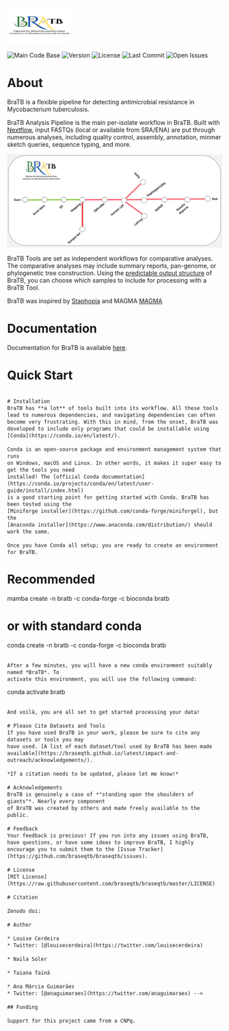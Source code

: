 <img src='data/braseqtb-logo.png' width="150" height="90">    

![Main Code Base](https://img.shields.io/github/languages/top/LaPAM-USP/braseqtb)
![Version](https://img.shields.io/badge/version-1.0-red)
![License](https://img.shields.io/badge/license-GPLv3-blue)
![Last Commit](https://img.shields.io/github/last-commit/LaPAM-USP/braseqtb)
![Open Issues](https://img.shields.io/github/issues-raw/LaPAM-USP/braseqtb)

# About
BraTB is a flexible pipeline for detecting antimicrobial resistance in Mycobacterium tuberculosis.

BraTB Analysis Pipeline is the main per-isolate workflow in BraTB. Built with
[Nextflow](https://www.nextflow.io/), input FASTQs (local or available from SRA/ENA)
are put through numerous analyses, including quality control, assembly, annotation,
minmer sketch queries, sequence typing, and more.

![bratb Overview](data/braseqtb-workflow.jpg)

BraTB Tools are set as independent workflows for comparative analyses. The comparative analyses
may include summary reports, pan-genome, or phylogenetic tree construction. Using the
[predictable output structure](https://braseqtb.github.io/latest/full-guide/) of BraTB, you can
choose which samples to include for processing with a BraTB Tool.

BraTB was inspired by [Staphopia](https://staphopia.github.io/) and MAGMA [MAGMA](https://github.com/TORCH-Consortium/MAGMA?tab=readme-ov-file#Prerequisites) 

# Documentation
Documentation for BraTB is available [here](https://github.com/LaPAM-USP/BraSeqTB/wiki).

# Quick Start
```

# Installation
BraTB has **a lot** of tools built into its workflow. All these tools
lead to numerous dependencies, and navigating dependencies can often become very frustrating. With this in mind, from the onset, BraTB was developed to include only programs that could be installable using [Conda](https://conda.io/en/latest/).

Conda is an open-source package and environment management system that runs
on Windows, macOS and Linux. In other words, it makes it super easy to get the tools you need
installed! The [official Conda documentation](https://conda.io/projects/conda/en/latest/user-guide/install/index.html)
is a good starting point for getting started with Conda. BraTB has been tested using the
[Miniforge installer](https://github.com/conda-forge/miniforgel), but the
[Anaconda installer](https://www.anaconda.com/distribution/) should work the same.

Once you have Conda all setup; you are ready to create an environment for BraTB.

```
# Recommended
mamba create -n bratb -c conda-forge -c bioconda bratb

# or with standard conda
conda create -n bratb -c conda-forge -c bioconda bratb
```

After a few minutes, you will have a new conda environment suitably named *BraTB*. To
activate this environment, you will use the following command:

```
conda activate bratb
```

And voilà, you are all set to get started processing your data!

# Please Cite Datasets and Tools
If you have used BraTB in your work, please be sure to cite any datasets or tools you may
have used. [A list of each dataset/tool used by BraTB has been made available](https://braseqtb.github.io/latest/impact-and-outreach/acknowledgements/). 

*If a citation needs to be updated, please let me know!*

# Acknowledgements
BraTB is genuinely a case of *"standing upon the shoulders of giants"*. Nearly every component
of BraTB was created by others and made freely available to the public.

# Feedback
Your feedback is precious! If you run into any issues using BraTB, have questions, or have some ideas to improve BraTB, I highly encourage you to submit them to the [Issue Tracker](https://github.com/braseqtb/braseqtb/issues).

# License
[MIT License](https://raw.githubusercontent.com/braseqtb/braseqtb/master/LICENSE)

# Citation

Zenodo doi: 

# Author

* Louise Cerdeira
* Twitter: [@louisecerdeira](https://twitter.com/louisecerdeira)

* Naila Soler

* Taiana Tainá

* Ana Márcia Guimarães
* Twitter: [@anaguimaraes](https://twitter.com/anaguimaraes) -->

## Funding

Support for this project came from a CNPq.
